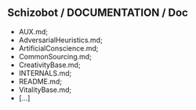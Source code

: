 ## Schizobot / DOCUMENTATION / Doc
* AUX.md;
* AdversarialHeuristics.md;
* ArtificialConscience.md;
* CommonSourcing.md;
* CreativityBase.md;
* INTERNALS.md;
* README.md;
* VitalityBase.md;
* [...]
